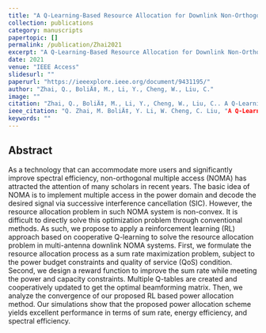 ```yaml
---
title: "A Q-Learning-Based Resource Allocation for Downlink Non-Orthogonal Multiple Access Systems Considering QoS"
collection: publications
category: manuscripts
papertopic: []
permalink: /publication/Zhai2021
excerpt: "A Q-Learning-Based Resource Allocation for Downlink Non-Orthogonal Multiple Access Systems Considering QoS published in IEEE Access."
date: 2021
venue: "IEEE Access"
slidesurl: ""
paperurl: "https://ieeexplore.ieee.org/document/9431195/"
author: "Zhai, Q., BoliÄ‡, M., Li, Y., Cheng, W., Liu, C."
image: ""
citation: "Zhai, Q., BoliÄ‡, M., Li, Y., Cheng, W., Liu, C.. A Q-Learning-Based Resource Allocation for Downlink Non-Orthogonal Multiple Access Systems Considering QoS. IEEE Access, 2021."
ieee_citation: "Q. Zhai, M. BoliÄ‡, Y. Li, W. Cheng, C. Liu, "A Q-Learning-Based Resource Allocation for Downlink Non-Orthogonal Multiple Access Systems Considering QoS," IEEE Access, vol. 9, pp. 72702--72711, 2021."
keywords: ""
---
```


## Abstract

As a technology that can accommodate more users and significantly improve spectral efficiency, non-orthogonal multiple access (NOMA) has attracted the attention of many scholars in recent years. The basic idea of NOMA is to implement multiple access in the power domain and decode the desired signal via successive interference cancellation (SIC). However, the resource allocation problem in such NOMA system is non-convex. It is difficult to directly solve this optimization problem through conventional methods. As such, we propose to apply a reinforcement learning (RL) approach based on cooperative Q-learning to solve the resource allocation problem in multi-antenna downlink NOMA systems. First, we formulate the resource allocation process as a sum rate maximization problem, subject to the power budget constraints and quality of service (QoS) condition. Second, we design a reward function to improve the sum rate while meeting the power and capacity constraints. Multiple Q-tables are created and cooperatively updated to get the optimal beamforming matrix. Then, we analyze the convergence of our proposed RL based power allocation method. Our simulations show that the proposed power allocation scheme yields excellent performance in terms of sum rate, energy efficiency, and spectral efficiency.
